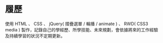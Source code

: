 履歷
=====
使用 HTML 、 CSS 、 jQuery( 摺疊選單 / 輪播 / animate ) 、 RWD( CSS3 media ) 製作，記錄自己的學經歷、所學技能、未來規劃，會依據將來的工作經驗及持續學習的狀況不定期更新。
